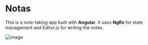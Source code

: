# Notas

This is a note-taking app built with **Angular**. It uses **NgRx** for state management and Editor.js for writing the notes.

![image](https://github.com/joaogabrielferr/notas/assets/59519370/3f8b2a0c-f9f8-42e8-a61d-8107da54a37f)


